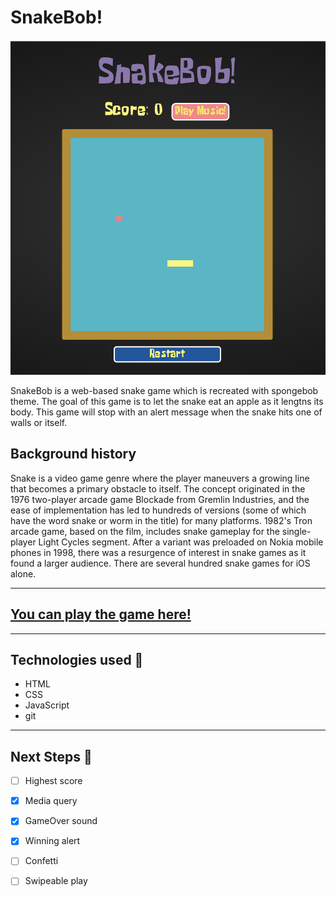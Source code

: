 
# SnakeBob!

![SnakeBob image!](/assets/SnakeBob-Screenshot.png "snakeBob")

SnakeBob is a web-based snake game which is recreated with spongebob theme. The goal of this game is to let the snake eat an apple as it lengtns its body. This game will stop with an alert message when the snake hits one of walls or itself.

## Background history

Snake is a video game genre where the player maneuvers a growing line that becomes a primary obstacle to itself. The concept originated in the 1976 two-player arcade game Blockade from Gremlin Industries, and the ease of implementation has led to hundreds of versions (some of which have the word snake or worm in the title) for many platforms. 1982's Tron arcade game, based on the film, includes snake gameplay for the single-player Light Cycles segment. After a variant was preloaded on Nokia mobile phones in 1998, there was a resurgence of interest in snake games as it found a larger audience. There are several hundred snake games for iOS alone.

---

## [You can play the game here!](https://snake-growth-game.surge.sh/)

---

## Technologies used 💾

- HTML 
- CSS
- JavaScript
- git
  
---

## Next Steps 🧊

- [ ] Highest score
- [x] Media query
- [x] GameOver sound
- [x] Winning alert
- [ ] Confetti
- [ ] Swipeable play

